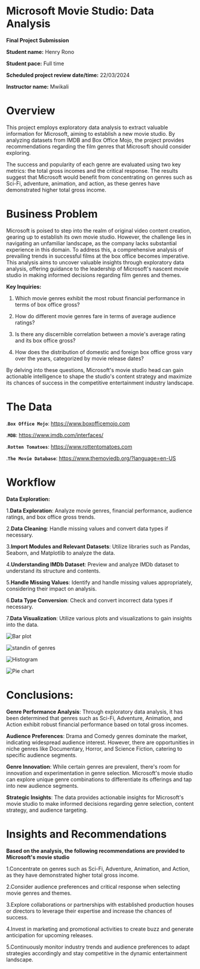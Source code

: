 # Microsoft Movie Studio: Data Analysis

**Final Project Submission**

**Student name:** Henry Rono
    
**Student pace:** Full time
    
**Scheduled project review date/time:** 22/03/2024
    
**Instructor name:** Mwikali

# Overview

This project employs exploratory data analysis to extract valuable information for Microsoft, aiming to establish a new movie studio. By analyzing datasets from IMDB and Box Office Mojo, the project provides recommendations regarding the film genres that Microsoft should consider exploring.

The success and popularity of each genre are evaluated using two key metrics: the total gross incomes and the critical response. The results suggest that Microsoft would benefit from concentrating on genres such as Sci-Fi, adventure, animation, and action, as these genres have demonstrated higher total gross income.

# Business Problem

Microsoft is poised to step into the realm of original video content creation, gearing up to establish its own movie studio. However, the challenge lies in navigating an unfamiliar landscape, as the company lacks substantial experience in this domain. To address this, a comprehensive analysis of prevailing trends in successful films at the box office becomes imperative. This analysis aims to uncover valuable insights through exploratory data analysis, offering guidance to the leadership of Microsoft's nascent movie studio in making informed decisions regarding film genres and themes.

**Key Inquiries:**
    
1. Which movie genres exhibit the most robust financial performance in terms of box office gross?

2. How do different movie genres fare in terms of average audience ratings?

3. Is there any discernible correlation between a movie's average rating and its box office gross?

4. How does the distribution of domestic and foreign box office gross vary over the years, categorized by movie release dates?

By delving into these questions, Microsoft's movie studio head can gain actionable intelligence to shape the studio's content strategy and maximize its chances of success in the competitive entertainment industry landscape.
    

# The Data

.**`Box Office Mojo`**: https://www.boxofficemojo.com

.**`MDB`**: https://www.imdb.com/interfaces/

.**`Rotten Tomatoes`**: https://www.rottentomatoes.com

.**`The Movie Database`**: https://www.themoviedb.org/?language=en-US

# Workflow

**Data Exploration:**
    
1.**Data Exploration**: Analyze movie genres, financial performance, audience ratings, and box office gross trends.
    
2.**Data Cleaning**: Handle missing values and convert data types if necessary.
    
3.**Import Modules and Relevant Datasets**: Utilize libraries such as Pandas, Seaborn, and Matplotlib to analyze the data.
    
4.**Understanding IMDb Dataset**: Preview and analyze IMDb dataset to understand its structure and contents.
    
5.**Handle Missing Values**: Identify and handle missing values appropriately, considering their impact on analysis.
    
6.**Data Type Conversion**: Check and convert incorrect data types if necessary.
    
7.**Data Visualization**: Utilize various plots and visualizations to gain insights into the data.
    
![Bar plot](https://github.com/RonoHenry/Phase-1-Project-/assets/162313477/8e66440e-e9f6-4158-a7ba-174fad096aec)

![standin of genres](https://github.com/RonoHenry/Phase-1-Project-/assets/162313477/93c7bc09-ebd9-4fb7-8c19-64c1421ea69d)

![Histogram](https://github.com/RonoHenry/Phase-1-Project-/assets/162313477/127246b4-f5bf-45f6-bbfc-513b1607df41)

![Pie chart](https://github.com/RonoHenry/Phase-1-Project-/assets/162313477/71c770da-78a1-402e-b25c-61eeb05ed91e)

# Conclusions:
**Genre Performance Analysis**: Through exploratory data analysis, it has been determined that genres such as Sci-Fi, Adventure, Animation, and Action exhibit robust financial performance based on total gross incomes.

**Audience Preferences**: Drama and Comedy genres dominate the market, indicating widespread audience interest. However, there are opportunities in niche genres like Documentary, Horror, and Science Fiction, catering to specific audience segments.

**Genre Innovation**: While certain genres are prevalent, there's room for innovation and experimentation in genre selection. Microsoft's movie studio can explore unique genre combinations to differentiate its offerings and tap into new audience segments.

**Strategic Insights**: The data provides actionable insights for Microsoft's movie studio to make informed decisions regarding genre selection, content strategy, and audience targeting.


# Insights and Recommendations


**Based on the analysis, the following recommendations are provided to Microsoft's movie studio**

1.Concentrate on genres such as Sci-Fi, Adventure, Animation, and Action, as they have demonstrated higher total gross income.

2.Consider audience preferences and critical response when selecting movie genres and themes.

3.Explore collaborations or partnerships with established production houses or directors to leverage their expertise and increase the chances of success.

4.Invest in marketing and promotional activities to create buzz and generate anticipation for upcoming releases.

5.Continuously monitor industry trends and audience preferences to adapt strategies accordingly and stay competitive in the dynamic entertainment landscape.
